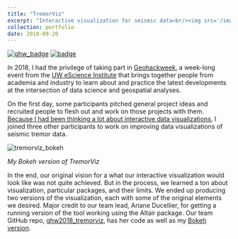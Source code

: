 ```yaml
---
title: "TremorViz"
excerpt: "Interactive visualization for seismic data<br/><img src='/images/blog/tremorviz.gif'><br/>"
collection: portfolio
date: 2018-09-20
---
```


[![ghw_badge](https://img.shields.io/badge/GitHub-ghw2018__tremorviz-blue.svg?logo=github)](https://github.com/geohackweek/ghw2018_tremorviz/)
[![badge](https://img.shields.io/badge/GitHub-tremorviz-blue.svg?logo=github)](https://github.com/deppen8/tremorviz)

In 2018, I had the privilege of taking part in [Geohackweek](http://geohackweek.github.io/), a week-long event from the [UW eScience Institute](https://escience.washington.edu/) that brings together people from academia and industry to learn about and practice the latest developments at the intersection of data science and geospatial analyses.

On the first day, some participants pitched general project ideas and recruited people to flesh out and work on those projects with them. [Because I had been thinking a lot about interactive data visualizations](https://deppen8.github.io/posts/2018/09/shareable-dashboard/), I joined three other participants to work on improving data visualizations of seismic tremor data.

![tremorviz_bokeh](/images/blog/tremorviz.gif)

*My Bokeh version of TremorViz*

In the end, our original vision for a what our interactive visualization would look like was not quite achieved. But in the process, we learned a ton about visualization, particular packages, and their limits. We ended up producing two versions of the visualization, each with some of the original elements we desired. Major credit to our team lead, Ariane Ducellier, for getting a running version of the tool working using the Altair package. Our team GitHub repo, [ghw2018_tremorviz](https://github.com/geohackweek/ghw2018_tremorviz/), has her code as well as my [Bokeh version](https://github.com/geohackweek/ghw2018_tremorviz/tree/master/tremorviz_bokeh).
